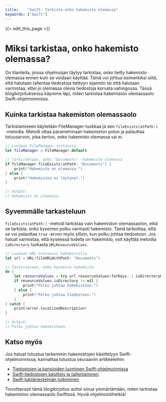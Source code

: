 ```yaml
---
title:    "Swift: Tarkista onko hakemisto olemassa"
keywords: ["Swift"]
---
```


{{< edit_this_page >}}

# Miksi tarkistaa, onko hakemisto olemassa?

On tilanteita, joissa ohjelmoijan täytyy tarkistaa, onko tietty hakemisto olemassa ennen kuin se voidaan käyttää. Tämä voi johtua esimerkiksi siitä, että halutaan tallentaa tiedostoja tiettyyn sijaintiin tai että halutaan varmistaa, ettei jo olemassa olevia tiedostoja korvata vahingossa. Tässä blogikirjoituksessa käymme läpi, miten tarkistaa hakemiston olemassaolo Swift-ohjelmoinnissa.

## Kuinka tarkistaa hakemiston olemassaolo

Tarkistamiseen käytetään FileManager-luokkaa ja sen `fileExists(atPath:)` -metodia. Metodi ottaa parametrinaan hakemiston polun ja palauttaa totuusarvon, joka kertoo, onko hakemisto olemassa vai ei.

```Swift
// Luodaan FileManager-instanssi
let fileManager = FileManager.default

// Tarkistetaan, onko "Documents" -hakemisto olemassa
if fileManager.fileExists(atPath: "Documents") {
    print("Hakemisto on olemassa.")
} else {
    print("Hakemistoa ei löytynyt.")
}

// Output:
// Hakemisto on olemassa.
```

## Syvemmälle tarkasteluun

`fileExists(atPath:)` -metodi tarkistaa vain hakemiston olemassaolon, eikä se tarkista, onko kyseinen polku varmasti hakemisto. Tämä tarkoittaa, että se voi palauttaa `true` -arvon myös silloin, kun polku johtaa tiedostoon. Jos haluat varmistaa, että kyseessä todella on hakemisto, voit käyttää metodia `isDirectory` luokasta `URLResourceValues`. 

```Swift
// Luodaan URL-instanssi hakemistolle
let url = URL(fileURLWithPath: "Documents")

// Tarkistetaan, onko kyseessä hakemisto
do {
    let resourceValues = try url.resourceValues(forKeys: [.isDirectoryKey])
    if resourceValues.isDirectory != nil {
        print("Polku johtaa hakemistoon.")
    } else {
        print("Polku johtaa tiedostoon.")
    }
} catch {
    print(error.localizedDescription)
}

// Output:
// Polku johtaa hakemistoon.
```

## Katso myös

Jos haluat tutustua tarkemmin hakemistojen käsittelyyn Swift-ohjelmoinnissa, kannattaa tutustua seuraaviin artikkeleihin:

- [Tiedostojen ja kansioiden luominen Swift-ohjelmoinnissa](https://www.appcoda.com/swift-filemanager/)
- [Swift-tiedostojen käsittely ja tallentaminen](https://medium.com/@nomanbinhussein/working-with-files-in-swift-794f40a5f4b8)
- [Swift-lukijärjestelmän tutkiminen](https://www.hackingwithswift.com/example-code/system/how-to-examine-systems-using-filemanager-and-url)

Toivottavasti tämä blogikirjoitus auttoi sinua ymmärtämään, miten tarkistaa hakemiston olemassaolo Swiftissä. Hyviä ohjelmointihetkiä!